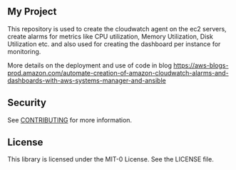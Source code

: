 ## My Project

This repository is used to create the cloudwatch agent on the ec2 servers, create alarms for metrics like CPU utilization, Memory Utilization, Disk Utilization etc. and also used for creating the dashboard per instance for monitoring.

More details on the deployment and use of code in blog https://aws-blogs-prod.amazon.com/automate-creation-of-amazon-cloudwatch-alarms-and-dashboards-with-aws-systems-manager-and-ansible


## Security

See [CONTRIBUTING](CONTRIBUTING.md#security-issue-notifications) for more information.

## License

This library is licensed under the MIT-0 License. See the LICENSE file.

